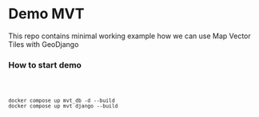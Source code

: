 <h1>Demo MVT</h1>

<p>This repo contains minimal working example how we can use Map Vector Tiles with GeoDjango</p>

<h3>How to start demo</h3>
<code>

    docker compose up mvt_db -d --build
    docker compose up mvt_django --build

</code>